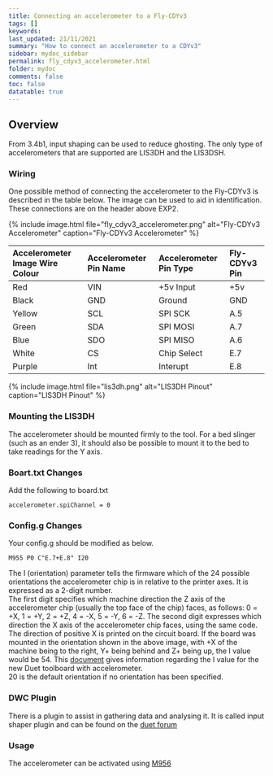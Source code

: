 ```yaml
---
title: Connecting an accelerometer to a Fly-CDYv3
tags: []
keywords: 
last_updated: 21/11/2021
summary: "How to connect an accelerometer to a CDYv3"
sidebar: mydoc_sidebar
permalink: fly_cdyv3_accelerometer.html
folder: mydoc
comments: false
toc: false
datatable: true
---
```


## Overview

From 3.4b1, input shaping can be used to reduce ghosting. The only type of accelerometers that are supported are LIS3DH and the LIS3DSH.  

### Wiring

One possible method of connecting the accelerometer to the Fly-CDYv3 is described in the table below. The image can be used to aid in identification.  
These connections are on the header above EXP2.  

{% include image.html file="fly_cdyv3_accelerometer.png" alt="Fly-CDYv3 Accelerometer" caption="Fly-CDYv3 Accelerometer" %}

<div class="datatable-begin"></div>

|Accelerometer Image Wire Colour|Accelerometer Pin Name|Accelerometer Pin Type|Fly-CDYv3 Pin|
|:---|:---|:---|:---|
|Red|VIN| +5v Input| +5v|
|Black|GND|Ground|GND|
|Yellow|SCL|SPI SCK|A.5|
|Green|SDA|SPI MOSI|A.7|
|Blue|SDO|SPI MISO|A.6|
|White|CS|Chip Select|E.7|
|Purple|Int|Interupt|E.8|

<div class="datatable-end"></div>

{% include image.html file="lis3dh.png" alt="LIS3DH Pinout" caption="LIS3DH Pinout" %}

### Mounting the LIS3DH

The accelerometer should be mounted firmly to the tool. For a bed slinger (such as an ender 3), it should also be possible to mount it to the bed to take readings for the Y axis.  

### Boart.txt Changes

Add the following to board.txt
```
accelerometer.spiChannel = 0
```

### Config.g Changes

Your config.g should be modified as below.
```
M955 P0 C"E.7+E.8" I20
```  
The I (orientation) parameter tells the firmware which of the 24 possible orientations the accelerometer chip is in relative to the printer axes. It is expressed as a 2-digit number.  
The first digit specifies which machine direction the Z axis of the accelerometer chip (usually the top face of the chip) faces, as follows: 0 = +X, 1 = +Y, 2 = +Z, 4 = -X, 5 = -Y, 6 = -Z. The second digit expresses which direction the X axis of the accelerometer chip faces, using the same code. The direction of positive X is printed on the circuit board. If the board was mounted in the orientation shown in the above image, with +X of the machine being to the right, Y+ being behind and Z+ being up, the I value would be 54. This [document](https://www.dropbox.com/s/hu2w5mk57l4zqpg/Accelerometer%20Orientation.pdf?dl=0) gives information regarding the I value for the new Duet toolboard with accelerometer.  
20 is the default orientation if no orientation has been specified.

### DWC Plugin

There is a plugin to assist in gathering data and analysing it.
It is called input shaper plugin and can be found on the [duet forum](https://github.com/mfs12/DuetWebControl/releases)

### Usage

The accelerometer can be activated using [M956](https://duet3d.dozuki.com/Wiki/Gcode#Section_M956_Collect_accelerometer_data_and_write_to_file)